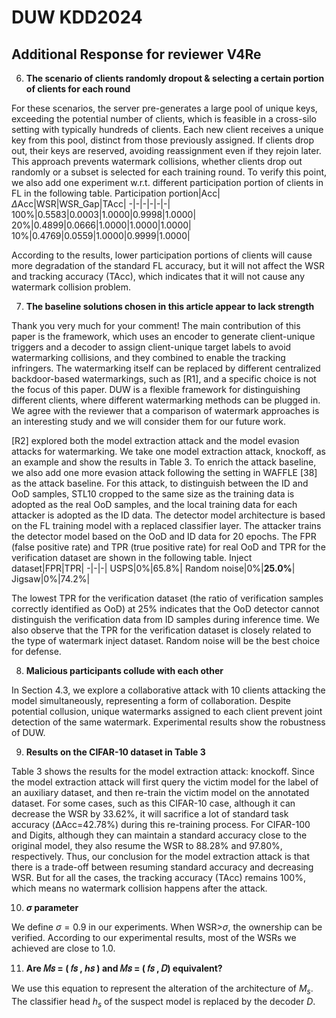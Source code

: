 # DUW KDD2024
## Additional Response for reviewer V4Re
6. **The scenario of clients randomly dropout & selecting a certain portion of clients for each round**

For these scenarios, the server pre-generates a large pool of unique keys, exceeding the potential number of clients, which is feasible in a cross-silo setting with typically hundreds of clients. Each new client receives a unique key from this pool, distinct from those previously assigned. If clients drop out, their keys are reserved, avoiding reassignment even if they rejoin later. This approach prevents watermark collisions, whether clients drop out randomly or a subset is selected for each training round.
To verify this point, we also add one experiment w.r.t. different participation portion of clients in FL in the following table.
Participation portion|Acc|$\Delta$Acc|WSR|WSR\_Gap|TAcc|
-|-|-|-|-|-|
100\%|0.5583|0.0003|1.0000|0.9998|1.0000|
 20\%|0.4899|0.0666|1.0000|1.0000|1.0000|
 10\%|0.4769|0.0559|1.0000|0.9999|1.0000|

 According to the results, lower participation portions of clients will cause more degradation of the standard FL accuracy, but it will not affect the WSR and tracking accuracy (TAcc), which indicates that it will not cause any watermark collision problem.

7. **The baseline solutions chosen in this article appear to lack strength**

Thank you very much for your comment! The main contribution of this paper is the framework, which uses an encoder to generate client-unique triggers and a decoder to assign client-unique target labels to avoid watermarking collisions, and they combined to enable the tracking infringers. The watermarking itself can be replaced by different centralized backdoor-based watermarkings, such as [R1], and a specific choice is not the focus of this paper. DUW is a flexible framework for distinguishing different clients, where different watermarking methods can be plugged in. We agree with the reviewer that a comparison of watermark approaches is an interesting study and we will consider them for our future work. 

[R2] explored both the model extraction attack and the model evasion attacks for watermarking. We take one model extraction attack, knockoff, as an example and show the results in Table 3. To enrich the attack baseline, we also add one more evasion attack following the setting in WAFFLE [38] as the attack baseline. For this attack, to distinguish between the ID and OoD samples,  STL10 cropped to the same size as the training data is adopted as the real OoD samples, and the local training data for each attacker is adopted as the ID data.
The detector model architecture is based on the FL training model with a replaced classifier layer. The attacker trains the detector model based on the OoD and ID data for $20$ epochs. The FPR (false positive rate) and TPR (true positive rate) for real OoD and TPR for the verification dataset are shown in the following table. 
Inject dataset|FPR|TPR|
-|-|-|
USPS|0\%|65.8\%|
Random noise|0\%|**25.0\%**|
Jigsaw|0\%|74.2\%|

The lowest TPR for the verification dataset (the ratio of verification samples correctly identified as OoD) at 25\% indicates that the OoD detector cannot distinguish the verification data from ID samples during inference time. We also observe that the TPR for the verification dataset is closely related to the type of watermark inject dataset. Random noise will be the best choice for defense.

8. **Malicious participants collude with each other**

In Section 4.3, we explore a collaborative attack with 10 clients attacking the model simultaneously, representing a form of collaboration. Despite potential collusion, unique watermarks assigned to each client prevent joint detection of the same watermark. Experimental results show the robustness of DUW.

9. **Results on the CIFAR-10 dataset in Table 3**

Table 3 shows the results for the model extraction attack: knockoff. Since the model extraction attack will first query the victim model for the label of an auxiliary dataset, and then re-train the victim model on the annotated dataset. For some cases, such as this CIFAR-10 case, although it can decrease the WSR by 33.62%, it will sacrifice a lot of standard task accuracy (ΔAcc=42.78%) during this re-training process. For CIFAR-100 and Digits, although they can maintain a standard accuracy close to the original model, they also resume the WSR to 88.28% and 97.80%, respectively. Thus, our conclusion for the model extraction attack is that there is a trade-off between resuming standard accuracy and decreasing WSR. But for all the cases, the tracking accuracy (TAcc) remains 100%, which means no watermark collision happens after the attack.

10. **$\sigma$ parameter**

We define $\sigma=0.9$ in our experiments. When WSR>$\sigma$, the ownership can be verified. According to our experimental results, most of the WSRs we achieved are close to 1.0.

11. **Are 𝑀𝑠 = ( 𝑓𝑠 , ℎ𝑠 ) and 𝑀𝑠 = ( 𝑓𝑠 , 𝐷) equivalent?**

We use this equation to represent the alteration of the architecture of $M_s$. The classifier head $h_s$ of the suspect model is replaced by the decoder $D$.

